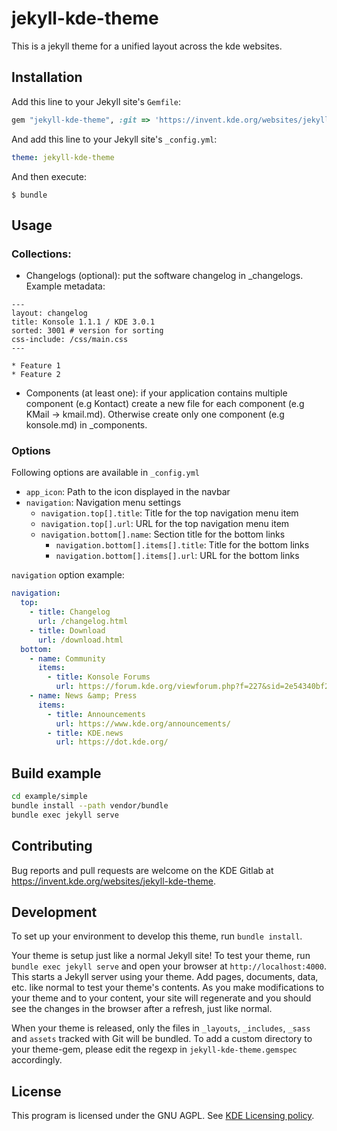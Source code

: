 # jekyll-kde-theme

This is a jekyll theme for a unified layout across the kde websites.

## Installation

Add this line to your Jekyll site's `Gemfile`:

```ruby
gem "jekyll-kde-theme", :git => 'https://invent.kde.org/websites/jekyll-kde-theme.git'
```

And add this line to your Jekyll site's `_config.yml`:

```yaml
theme: jekyll-kde-theme
```

And then execute:

    $ bundle

## Usage

### Collections:

* Changelogs (optional): put the software changelog in \_changelogs. Example metadata:
```
---
layout: changelog
title: Konsole 1.1.1 / KDE 3.0.1
sorted: 3001 # version for sorting
css-include: /css/main.css
---

* Feature 1
* Feature 2
```
* Components (at least one): if your application contains multiple component (e.g Kontact) create a new file for each component (e.g KMail &rarr; kmail.md). Otherwise create only one component (e.g konsole.md) in \_components.

### Options

Following options are available in `_config.yml`

* `app_icon`: Path to the icon displayed in the navbar
* `navigation`: Navigation menu settings
  * `navigation.top[].title`: Title for the top navigation menu item
  * `navigation.top[].url`: URL for the top navigation menu item
  * `navigation.bottom[].name`: Section title for the bottom links
    * `navigation.bottom[].items[].title`: Title for the bottom links
    * `navigation.bottom[].items[].url`: URL for the bottom links

`navigation` option example:

```yaml
navigation:
  top:
    - title: Changelog
      url: /changelog.html
    - title: Download
      url: /download.html
  bottom:
    - name: Community
      items:
        - title: Konsole Forums
          url: https://forum.kde.org/viewforum.php?f=227&sid=2e54340bf2c58589fec0f3406a4ce171
    - name: News &amp; Press
      items:
        - title: Announcements
          url: https://www.kde.org/announcements/
        - title: KDE.news
          url: https://dot.kde.org/
```

## Build example

```bash
cd example/simple
bundle install --path vendor/bundle
bundle exec jekyll serve
```

## Contributing

Bug reports and pull requests are welcome on the KDE Gitlab at https://invent.kde.org/websites/jekyll-kde-theme.

## Development

To set up your environment to develop this theme, run `bundle install`.

Your theme is setup just like a normal Jekyll site! To test your theme, run `bundle exec jekyll serve` and open your browser at `http://localhost:4000`. This starts a Jekyll server using your theme. Add pages, documents, data, etc. like normal to test your theme's contents. As you make modifications to your theme and to your content, your site will regenerate and you should see the changes in the browser after a refresh, just like normal.

When your theme is released, only the files in `_layouts`, `_includes`, `_sass` and `assets` tracked with Git will be bundled.
To add a custom directory to your theme-gem, please edit the regexp in `jekyll-kde-theme.gemspec` accordingly.

## License

This program is licensed under the GNU AGPL. See [KDE Licensing policy](https://community.kde.org/Policies/Licensing_Policy).
